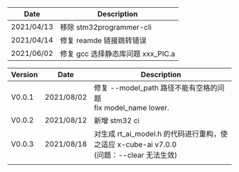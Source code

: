 <!--
 * @Author: lebhoryi@gmail.com
 * @Date: 2021-06-30 16:41:23
 * @LastEditors: lebhoryi@gmail.com
 * @LastEditTime: 2021-08-12 18:39:23
 * @Version: V0.0.1
 * @FilePath: /RT-AK/RT-AK/rt_ai_tools/platforms/plugin_stm32/docs/version.md
 * @Description: 
-->

| Date      | Description              |
| ---------- | ------------------------ |
| 2021/04/13 | 移除 stm32programmer-cli |
| 2021/04/14 | 修复 reamde 链接跳转错误 |
| 2021/06/02 | 修复 gcc 选择静态库问题 xxx_PIC.a   |



| Version | Date       | Description                            |
| ------- | ---------- | -------------------------------------- |
| V0.0.1 | 2021/08/02 | 修复 --model_path 路径不能有空格的问题<br>fix model_name lower.     |
| V0.0.2 | 2021/08/12 | 新增 stm32 ci|
| V0.0.3 | 2021/08/18 | 对生成 rt_ai_model.h 的代码进行重构，使之适应 x-cube-ai v7.0.0<br> (问题：--clear 无法生效) |
| |  | |